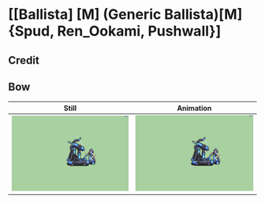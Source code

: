# [\[Ballista\] \[M\] \(Generic Ballista\)\[M\]{Spud, Ren_Ookami, Pushwall}]

## Credit


	
## Bow

| Still | Animation |
| :---: | :-------: |
| ![Bow still](./Bow_000.png) | ![Bow animation](./Bow.gif) |
